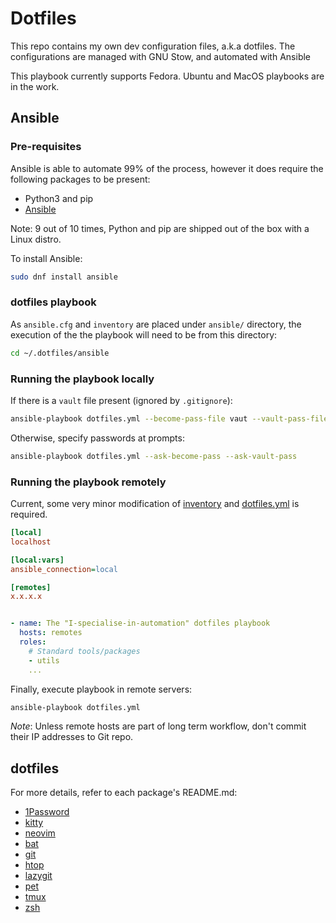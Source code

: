 # Dotfiles

This repo contains my own dev configuration files, a.k.a dotfiles.
The configurations are managed with GNU Stow, and automated with Ansible

This playbook currently supports Fedora. Ubuntu and MacOS playbooks are in the work.

## Ansible

### Pre-requisites

Ansible is able to automate 99% of the process, however it does require the following packages to be present:

- Python3 and pip
- [Ansible](https://docs.ansible.com/ansible/latest/index.html)

Note: 9 out of 10 times, Python and pip are shipped out of the box with a Linux distro.

To install Ansible:

``` bash
sudo dnf install ansible
```

### dotfiles playbook

As `ansible.cfg` and `inventory` are placed under `ansible/` directory, the execution of the the playbook will need to be from this directory:

``` bash
cd ~/.dotfiles/ansible
```

### Running the playbook locally

If there is a `vault` file present (ignored by `.gitignore`):

``` bash
ansible-playbook dotfiles.yml --become-pass-file vaut --vault-pass-file vaut
```

Otherwise, specify passwords at prompts:

``` bash
ansible-playbook dotfiles.yml --ask-become-pass --ask-vault-pass
```

### Running the playbook remotely

Current, some very minor modification of [inventory](./ansible/inventory) and [dotfiles.yml](./ansible/dotfiles.yml) is required.

``` ini
[local]
localhost

[local:vars]
ansible_connection=local

[remotes]
x.x.x.x

```

``` yml

- name: The "I-specialise-in-automation" dotfiles playbook
  hosts: remotes
  roles:
    # Standard tools/packages
    - utils
    ...
```

Finally, execute playbook in remote servers:

``` bash
ansible-playbook dotfiles.yml
```

*Note*: Unless remote hosts are part of long term workflow, don't commit their IP addresses to Git repo.

## dotfiles

For more details, refer to each package's README.md:

- [1Password](./1password/README.md)
- [kitty](./kitty/README.md)
- [neovim](./nvim/README.md)
- [bat](./bat/README.md)
- [git](./git/README.md)
- [htop](./htop/README.md)
- [lazygit](./lazygit/README.md)
- [pet](./pet/README.md)
- [tmux](./tmux/README.md)
- [zsh](./shell/README.md)
